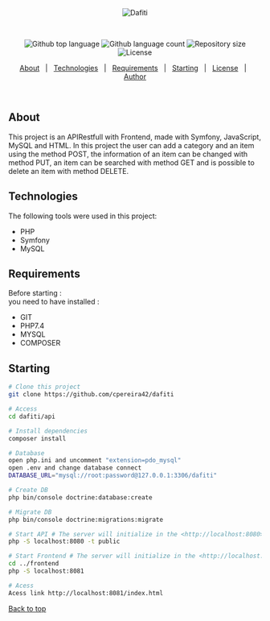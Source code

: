<div align="center" id="top"> 
  <img src="https://upload.wikimedia.org/wikipedia/commons/5/5d/Nova_logo_dafiti.jpg" alt="Dafiti" />

  &#xa0;

  <!-- <a href="https://dafiti.netlify.app">Demo</a> -->
</div>

<p align="center">
  <img alt="Github top language" src="https://img.shields.io/github/languages/top/cpereira42/dafiti?color=56BEB8">

  <img alt="Github language count" src="https://img.shields.io/github/languages/count/cpereira42/dafiti?color=56BEB8">

  <img alt="Repository size" src="https://img.shields.io/github/repo-size/cpereira42/dafiti?color=56BEB8">

  <img alt="License" src="https://img.shields.io/github/license/cpereira42/dafiti?color=56BEB8">

  <!-- <img alt="Github issues" src="https://img.shields.io/github/issues/cpereira42/dafiti?color=56BEB8" /> -->

  <!-- <img alt="Github forks" src="https://img.shields.io/github/forks/cpereira42/dafiti?color=56BEB8" /> -->

  <!-- <img alt="Github stars" src="https://img.shields.io/github/stars/cpereira42/dafiti?color=56BEB8" /> -->
</p>

<!-- Status -->

<!-- <h4 align="center"> 
	🚧  Dafiti 🚀 Under construction...  🚧
</h4> 

<hr> -->

<p align="center">
  <a href="#dart-about">About</a> &#xa0; | &#xa0; 
  <a href="#rocket-technologies">Technologies</a> &#xa0; | &#xa0;
  <a href="#white_check_mark-requirements">Requirements</a> &#xa0; | &#xa0;
  <a href="#checkered_flag-starting">Starting</a> &#xa0; | &#xa0;
  <a href="#memo-license">License</a> &#xa0; | &#xa0;
  <a href="https://github.com/cpereira42" target="_blank">Author</a>
</p>

<br>

## About ##

This project is an APIRestfull with Frontend, made with Symfony, JavaScript, MySQL and HTML.
In this project the user can add a category and  an item using the method POST, the information of an item can be changed with method PUT, an item can be searched with method GET and is possible to delete an item with method DELETE.

## Technologies ##

The following tools were used in this project:

- PHP
- Symfony
- MySQL

## Requirements ##

Before starting :<br>
you need to have installed :
- GIT
- PHP7.4<br>
- MYSQL<br>
- COMPOSER<br>



## Starting ##

```bash
# Clone this project
git clone https://github.com/cpereira42/dafiti

# Access
cd dafiti/api

# Install dependencies
composer install

# Database
open php.ini and uncomment "extension=pdo_mysql"
open .env and change database connect
DATABASE_URL="mysql://root:password@127.0.0.1:3306/dafiti"

# Create DB
php bin/console doctrine:database:create

# Migrate DB
php bin/console doctrine:migrations:migrate

# Start API # The server will initialize in the <http://localhost:8080>
php -S localhost:8080 -t public

# Start Frontend # The server will initialize in the <http://localhost:8081>
cd ../frontend
php -S localhost:8081

# Acess
Acess link http://localhost:8081/index.html

```

<a href="#top">Back to top</a>
